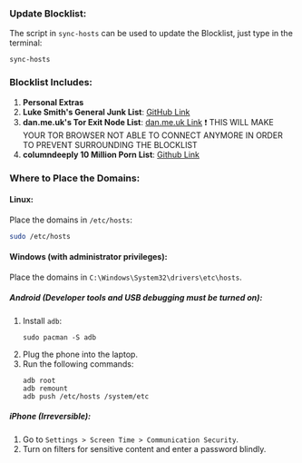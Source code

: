 ### Update Blocklist:
The script in `sync-hosts` can be used to update the Blocklist, just type in the terminal:
```
sync-hosts
```

### Blocklist Includes:
1. **Personal Extras**
2. **Luke Smith's General Junk List**: [GitHub Link](https://github.com/LukeSmithxyz/etc/blob/master/ips)
3. **dan.me.uk's Tor Exit Node List**: [dan.me.uk Link](https://www.dan.me.uk/torlist/?full) ❗ THIS WILL MAKE YOUR TOR BROWSER NOT ABLE TO CONNECT ANYMORE IN ORDER TO PREVENT SURROUNDING THE BLOCKLIST
4. **columndeeply 10 Million Porn List**: [Github Link](https://github.com/columndeeply/hosts)


### Where to Place the Domains:

#### Linux:
Place the domains in `/etc/hosts`:
```bash
sudo /etc/hosts
```

#### Windows (with administrator privileges):
Place the domains in `C:\Windows\System32\drivers\etc\hosts`.

##### Android (Developer tools and USB debugging must be turned on):
1. Install `adb`:
   ```
   sudo pacman -S adb
   ```
2. Plug the phone into the laptop.
3. Run the following commands:
   ```
   adb root
   adb remount
   adb push /etc/hosts /system/etc
   ```

##### iPhone (Irreversible):
1. Go to `Settings > Screen Time > Communication Security`.
2. Turn on filters for sensitive content and enter a password blindly.

